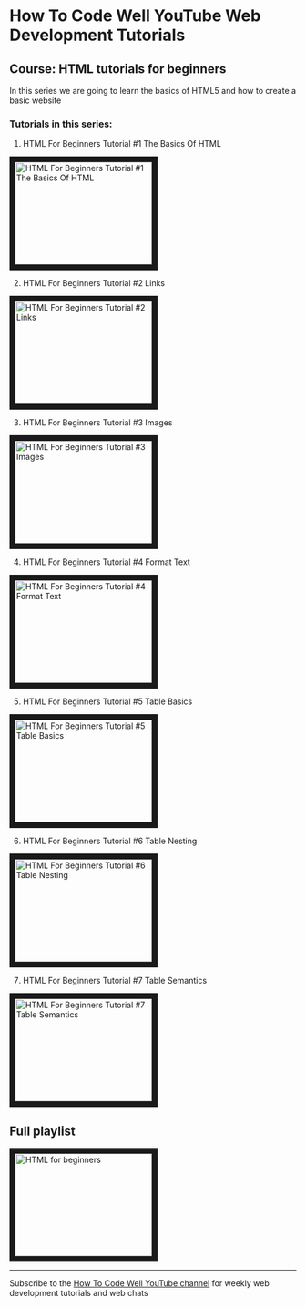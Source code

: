 # How To Code Well YouTube Web Development Tutorials


## Course: HTML tutorials for beginners

 In this series we are going to learn the basics of HTML5 and how to create a basic website
 
### Tutorials in this series:

1. HTML For Beginners Tutorial #1 The Basics Of HTML 

<a href="https://youtu.be/nq64DmdDrRQ" target="_blank"><img src="http://img.youtube.com/vi/nq64DmdDrRQ/0.jpg" 
alt="HTML For Beginners Tutorial #1 The Basics Of HTML " width="240" height="180" border="10" /></a>

2. HTML For Beginners Tutorial #2 Links 

<a href="https://youtu.be/rnS9TD7lcy8" target="_blank"><img src="http://img.youtube.com/vi/rnS9TD7lcy8/0.jpg" 
alt="HTML For Beginners Tutorial #2 Links" width="240" height="180" border="10" /></a>


3. HTML For Beginners Tutorial #3 Images 

<a href="https://youtu.be/6UAoPQs0g4I" target="_blank"><img src="http://img.youtube.com/vi/6UAoPQs0g4I/0.jpg" 
alt="HTML For Beginners Tutorial #3 Images" width="240" height="180" border="10" /></a>

4. HTML For Beginners Tutorial #4 Format Text 

<a href="https://youtu.be/lByQbJQylTE" target="_blank"><img src="http://img.youtube.com/vi/lByQbJQylTE/0.jpg" 
alt="HTML For Beginners Tutorial #4 Format Text" width="240" height="180" border="10" /></a>

5. HTML For Beginners Tutorial #5 Table Basics 

<a href="https://youtu.be/3glO_-BxHB0" target="_blank"><img src="http://img.youtube.com/vi/3glO_-BxHB0/0.jpg" 
alt="HTML For Beginners Tutorial #5 Table Basics" width="240" height="180" border="10" /></a>

6. HTML For Beginners Tutorial #6 Table Nesting 

<a href="https://youtu.be/0AcRfyypcAU" target="_blank"><img src="http://img.youtube.com/vi/0AcRfyypcAU/0.jpg" 
alt="HTML For Beginners Tutorial #6 Table Nesting" width="240" height="180" border="10" /></a>

7. HTML For Beginners Tutorial #7 Table Semantics  

<a href="https://youtu.be/0V01D500m_k" target="_blank"><img src="http://img.youtube.com/vi/0V01D500m_k/0.jpg" 
alt="HTML For Beginners Tutorial #7 Table Semantics" width="240" height="180" border="10" /></a>


## Full playlist

<a href="https://youtu.be/nq64DmdDrRQ?list=PLZdsdjcJ44WUHbBSqOMFx1PP-Sf4wHFly" target="_blank"><img src="http://img.youtube.com/vi/nq64DmdDrRQ/0.jpg" 
alt="HTML for beginners" width="240" height="180" border="10" /></a>



***

Subscribe to the <a href="https://www.youtube.com/user/howtocodewell" alt="Weekly web development tutorials and web chats from the How To Code Well YouTube Channel" >How To Code Well YouTube channel</a> for weekly web development tutorials and web chats
